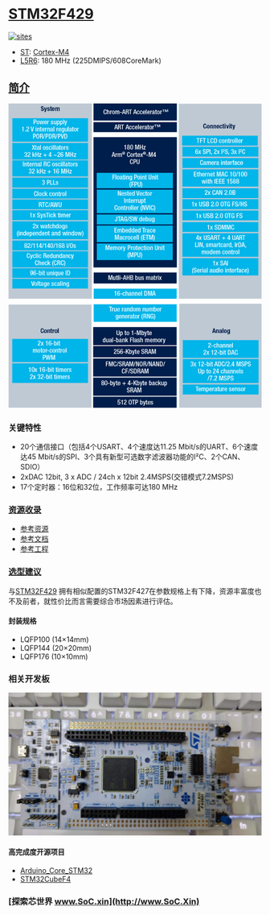 ﻿# [STM32F429](https://github.com/SoCXin/STM32F429)

[![sites](http://182.61.61.133/link/resources/SoC.png)](http://www.SoC.Xin)

* [ST](https://www.st.com/zh/): [Cortex-M4](https://github.com/SoCXin/Cortex)
* [L5R6](https://github.com/SoCXin/Level): 180 MHz (225DMIPS/608CoreMark)

## [简介](https://github.com/SoCXin/STM32F429/wiki)

[![sites](docs/STM32F429.png)](https://my.st.com/content/my_st_com/zh/products/microcontrollers-microprocessors/stm32-32-bit-arm-cortex-mcus/stm32-high-performance-mcus/stm32f4-series/stm32f429-439/stm32f429zg.html)

### 关键特性

* 20个通信接口（包括4个USART、4个速度达11.25 Mbit/s的UART、6个速度达45 Mbit/s的SPI、3个具有新型可选数字滤波器功能的I²C、2个CAN、SDIO）
* 2xDAC 12bit,  3 x ADC / 24ch x 12bit 2.4MSPS(交错模式7.2MSPS)
* 17个定时器：16位和32位，工作频率可达180 MHz

### [资源收录](https://github.com/SoCXin)

* [参考资源](src/)
* [参考文档](docs/)
* [参考工程](project/)

### [选型建议](https://github.com/SoCXin)

与[STM32F429](https://github.com/SoCXin/STM32F429) 拥有相似配置的STM32F427在参数规格上有下降，资源丰富度也不及前者，就性价比而言需要综合市场因素进行评估。

#### 封装规格

* LQFP100 (14×14mm)
* LQFP144 (20×20mm)
* LQFP176 (10×10mm)

### 相关开发板

[![sites](docs/B.jpg)](https://detail.tmall.com/item.htm?id=619718732231&spm=a1z09.2.0.0.4cb32e8d0hT0C6&_u=vgas3eu05ed)

#### 高完成度开源项目

* [Arduino_Core_STM32](https://github.com/stm32duino/Arduino_Core_STM32)
* [STM32CubeF4](https://github.com/STMicroelectronics/STM32CubeF4)

### [探索芯世界 www.SoC.xin](http://www.SoC.Xin)
